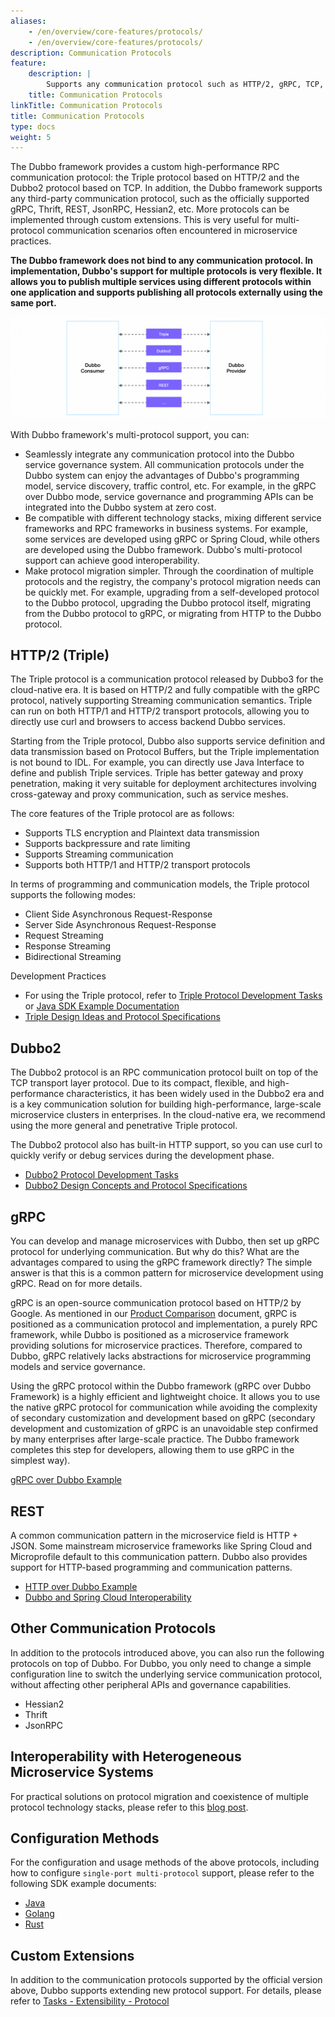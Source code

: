 ```yaml
---
aliases:
    - /en/overview/core-features/protocols/
    - /en/overview/core-features/protocols/
description: Communication Protocols
feature:
    description: |
        Supports any communication protocol such as HTTP/2, gRPC, TCP, REST, etc. Switching protocols only requires modifying one line of configuration, and supports multi-protocol publishing on a single port.
    title: Communication Protocols
linkTitle: Communication Protocols
title: Communication Protocols
type: docs
weight: 5
---
```


The Dubbo framework provides a custom high-performance RPC communication protocol: the Triple protocol based on HTTP/2 and the Dubbo2 protocol based on TCP. In addition, the Dubbo framework supports any third-party communication protocol, such as the officially supported gRPC, Thrift, REST, JsonRPC, Hessian2, etc. More protocols can be implemented through custom extensions. This is very useful for multi-protocol communication scenarios often encountered in microservice practices.

**The Dubbo framework does not bind to any communication protocol. In implementation, Dubbo's support for multiple protocols is very flexible. It allows you to publish multiple services using different protocols within one application and supports publishing all protocols externally using the same port.**

![protocols](/imgs/v3/feature/protocols/protocol1.png)

With Dubbo framework's multi-protocol support, you can:
* Seamlessly integrate any communication protocol into the Dubbo service governance system. All communication protocols under the Dubbo system can enjoy the advantages of Dubbo's programming model, service discovery, traffic control, etc. For example, in the gRPC over Dubbo mode, service governance and programming APIs can be integrated into the Dubbo system at zero cost.
* Be compatible with different technology stacks, mixing different service frameworks and RPC frameworks in business systems. For example, some services are developed using gRPC or Spring Cloud, while others are developed using the Dubbo framework. Dubbo's multi-protocol support can achieve good interoperability.
* Make protocol migration simpler. Through the coordination of multiple protocols and the registry, the company's protocol migration needs can be quickly met. For example, upgrading from a self-developed protocol to the Dubbo protocol, upgrading the Dubbo protocol itself, migrating from the Dubbo protocol to gRPC, or migrating from HTTP to the Dubbo protocol.

## HTTP/2 (Triple)
The Triple protocol is a communication protocol released by Dubbo3 for the cloud-native era. It is based on HTTP/2 and fully compatible with the gRPC protocol, natively supporting Streaming communication semantics. Triple can run on both HTTP/1 and HTTP/2 transport protocols, allowing you to directly use curl and browsers to access backend Dubbo services.

Starting from the Triple protocol, Dubbo also supports service definition and data transmission based on Protocol Buffers, but the Triple implementation is not bound to IDL. For example, you can directly use Java Interface to define and publish Triple services. Triple has better gateway and proxy penetration, making it very suitable for deployment architectures involving cross-gateway and proxy communication, such as service meshes.

The core features of the Triple protocol are as follows:
* Supports TLS encryption and Plaintext data transmission
* Supports backpressure and rate limiting
* Supports Streaming communication
* Supports both HTTP/1 and HTTP/2 transport protocols

In terms of programming and communication models, the Triple protocol supports the following modes:
* Client Side Asynchronous Request-Response
* Server Side Asynchronous Request-Response
* Request Streaming
* Response Streaming
* Bidirectional Streaming

Development Practices
* For using the Triple protocol, refer to [Triple Protocol Development Tasks](../../tasks/protocols/triple/) or [Java SDK Example Documentation](../../mannual/java-sdk/reference-manual/protocol/triple/)
* [Triple Design Ideas and Protocol Specifications](../../reference/protocols/triple/)

## Dubbo2
The Dubbo2 protocol is an RPC communication protocol built on top of the TCP transport layer protocol. Due to its compact, flexible, and high-performance characteristics, it has been widely used in the Dubbo2 era and is a key communication solution for building high-performance, large-scale microservice clusters in enterprises. In the cloud-native era, we recommend using the more general and penetrative Triple protocol.

The Dubbo2 protocol also has built-in HTTP support, so you can use curl to quickly verify or debug services during the development phase.

* [Dubbo2 Protocol Development Tasks](../../tasks/protocols/dubbo/)
* [Dubbo2 Design Concepts and Protocol Specifications](../../reference/protocols/tcp/)

## gRPC
You can develop and manage microservices with Dubbo, then set up gRPC protocol for underlying communication. But why do this? What are the advantages compared to using the gRPC framework directly? The simple answer is that this is a common pattern for microservice development using gRPC. Read on for more details.

gRPC is an open-source communication protocol based on HTTP/2 by Google. As mentioned in our [Product Comparison](../../what/xyz-difference) document, gRPC is positioned as a communication protocol and implementation, a purely RPC framework, while Dubbo is positioned as a microservice framework providing solutions for microservice practices. Therefore, compared to Dubbo, gRPC relatively lacks abstractions for microservice programming models and service governance.

Using the gRPC protocol within the Dubbo framework (gRPC over Dubbo Framework) is a highly efficient and lightweight choice. It allows you to use the native gRPC protocol for communication while avoiding the complexity of secondary customization and development based on gRPC (secondary development and customization of gRPC is an unavoidable step confirmed by many enterprises after large-scale practice. The Dubbo framework completes this step for developers, allowing them to use gRPC in the simplest way).

[gRPC over Dubbo Example](../../tasks/protocols/grpc/)

## REST
A common communication pattern in the microservice field is HTTP + JSON. Some mainstream microservice frameworks like Spring Cloud and Microprofile default to this communication pattern. Dubbo also provides support for HTTP-based programming and communication patterns.

* [HTTP over Dubbo Example](../../tasks/protocols/web/)
* [Dubbo and Spring Cloud Interoperability](../../tasks/protocols/springcloud/)

## Other Communication Protocols
In addition to the protocols introduced above, you can also run the following protocols on top of Dubbo. For Dubbo, you only need to change a simple configuration line to switch the underlying service communication protocol, without affecting other peripheral APIs and governance capabilities.
* Hessian2
* Thrift
* JsonRPC

## Interoperability with Heterogeneous Microservice Systems
For practical solutions on protocol migration and coexistence of multiple protocol technology stacks, please refer to this [blog post](/en/blog/2023/01/05/dubbo-连接异构微服务体系-多协议多注册中心/).

## Configuration Methods
For the configuration and usage methods of the above protocols, including how to configure `single-port multi-protocol` support, please refer to the following SDK example documents:

* [Java](../../mannual/java-sdk/reference-manual/protocol/)
* [Golang](../../mannual/golang-sdk/tutorial/develop/protocol/)
* [Rust](../../mannual/rust-sdk/)

## Custom Extensions
In addition to the communication protocols supported by the official version above, Dubbo supports extending new protocol support. For details, please refer to [Tasks - Extensibility - Protocol](../../tasks/extensibility/protocol/)
